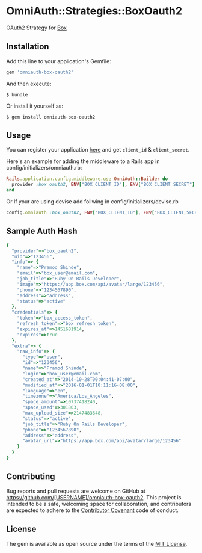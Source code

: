 # OmniAuth::Strategies::BoxOauth2

OAuth2 Strategy for [Box](https://www.box.com/)

## Installation

Add this line to your application's Gemfile:

```ruby
gem 'omniauth-box-oauth2'
```

And then execute:

    $ bundle

Or install it yourself as:

    $ gem install omniauth-box-oauth2

## Usage

You can register your application [here](https://cloud.app.box.com/login) and get `client_id` & `client_secret`.

Here's an example for adding the middleware to a Rails app in config/initializers/omniauth.rb:
```ruby
Rails.application.config.middleware.use OmniAuth::Builder do
  provider :box_oauth2, ENV["BOX_CLIENT_ID"], ENV["BOX_CLIENT_SECRET"]
end
```

Or If your are using devise add follwing in config/initializers/devise.rb
```ruby
config.omniauth :box_oauth2, ENV["BOX_CLIENT_ID"], ENV["BOX_CLIENT_SECRET"]
```

## Sample Auth Hash 
```ruby
{
  "provider"=>"box_oauth2",
  "uid"=>"123456",
  "info"=> {
    "name"=>"Pramod Shinde",
    "email"=>"box_user@email.com",
    "job_title"=>"Ruby On Rails Developer",
    "image"=>"https://app.box.com/api/avatar/large/123456",
    "phone"=>"1234567890",
    "address"=>"address",
    "status"=>"active"
  },
  "credentials"=> {
    "token"=>"box_access_token",
    "refresh_token"=>"box_refresh_token",
    "expires_at"=>1451681914,
    "expires"=>true
  },
  "extra"=> {
    "raw_info"=> {
      "type"=>"user",
      "id"=>"123456",
      "name"=>"Pramod Shinde",
      "login"=>"box_user@email.com",
      "created_at"=>"2014-10-28T00:04:41-07:00",
      "modified_at"=>"2016-01-01T10:11:16-08:00",
      "language"=>"en",
      "timezone"=>"America/Los_Angeles",
      "space_amount"=>10737418240,
      "space_used"=>301803,
      "max_upload_size"=>2147483648,
      "status"=>"active",
      "job_title"=>"Ruby On Rails Developer",
      "phone"=>"1234567890",
      "address"=>"address",
      "avatar_url"=>"https://app.box.com/api/avatar/large/123456"
    }
  }
}
```

## Contributing

Bug reports and pull requests are welcome on GitHub at https://github.com/[USERNAME]/omniauth-box-oauth2. This project is intended to be a safe, welcoming space for collaboration, and contributors are expected to adhere to the [Contributor Covenant](contributor-covenant.org) code of conduct.


## License

The gem is available as open source under the terms of the [MIT License](http://opensource.org/licenses/MIT).